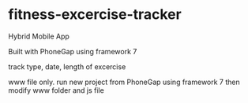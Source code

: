 # fitness-excercise-tracker

Hybrid Mobile App

Built with PhoneGap using framework 7

track type, date, length of excercise

www file only. run new project from PhoneGap using framework 7 then modify www folder and js file
